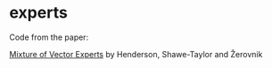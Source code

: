 # experts

Code from the paper:

[Mixture of Vector Experts](https://link.springer.com/chapter/10.1007/11564089_30) by Henderson, Shawe-Taylor and Žerovnik